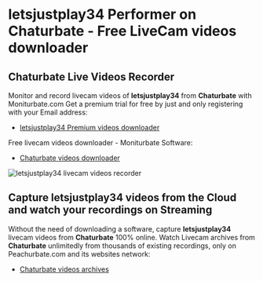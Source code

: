 # letsjustplay34 Performer on Chaturbate - Free LiveCam videos downloader

## Chaturbate Live Videos Recorder

Monitor and record livecam videos of **letsjustplay34** from **Chaturbate** with Moniturbate.com
Get a premium trial for free by just and only registering with your Email address:
* [letsjustplay34 Premium videos downloader](https://moniturbate.com/request-demo-licence-key.html)

Free livecam videos downloader - Moniturbate Software:
* [Chaturbate videos downloader](https://moniturbate.com/moniturbate-download-software.html)

![letsjustplay34 livecam videos recorder](https://peachurnet.com/templates/moniturbate-software.png)


## Capture letsjustplay34 videos from the Cloud and watch your recordings on Streaming

Without the need of downloading a software, capture **letsjustplay34** livecam videos from **Chaturbate** 100% online.
Watch Livecam archives from **Chaturbate** unlimitedly from thousands of existing recordings, only on Peachurbate.com and its websites network:
* [Chaturbate videos archives](https://peachurnet.com/)